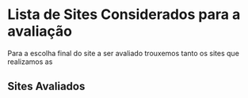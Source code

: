 # Lista de Sites Considerados para a avaliação
Para a escolha final do site a ser avaliado trouxemos tanto os sites que realizamos as

## Sites Avaliados
